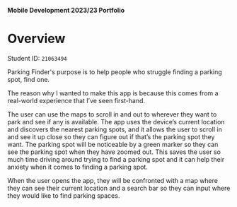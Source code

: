 **Mobile Development 2023/23 Portfolio**
# Overview

Student ID: `21063494`

Parking Finder's purpose is to help people who struggle finding a parking spot, find one.

The reason why I wanted to make this app is because this comes from a real-world experience that I’ve seen first-hand.

The user can use the maps to scroll in and out to wherever they want to park and see if any is available. The app uses the device’s current location and discovers the nearest parking spots, and it allows the user to scroll in and see it up close so they can figure out if that’s the parking spot they want. The parking spot will be noticeable by a green marker so they can see the parking spot when they have zoomed out. This saves the user so much time driving around trying to find a parking spot and it can help their anxiety when it comes to finding a parking spot.

When the user opens the app, they will be confronted with a map where they can see their current location and a search bar so they can input where they would like to find parking spaces.
